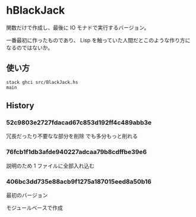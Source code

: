 
# hBlackJack

関数だけで作成し、最後に IO モナドで実行するバージョン。

一番最初に作ったものであり、
Lisp を触っていた人間だとこのような作り方になるのではないか。

## 使い方

~~~
stack ghci src/BlackJack.hs
main
~~~

## History

### 52c9803e2727fdacad67c853d192ff4c489abb3e
冗長だったり不要なな部分を削除
でも多分もっと削れる

### 76fcb1f1db3afde940227adcaa79b8cdffbe39e6
説明のため 1 ファイルに全部入れ込む

### 406bc3dd735e88acb9f1275a187015eed8a50b16
最初のバージョン

モジュールベースで作成
